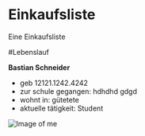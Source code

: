 ﻿# Einkaufsliste
Eine Einkaufsliste

#Lebenslauf

**Bastian Schneider**
* geb 12121.1242.4242
* zur schule gegangen: hdhdhd gdgd
* wohnt in: gütetete
* aktuelle tätigkeit: Student

![Image of me](C:\Users\schneider\Pictures\unbenannt)